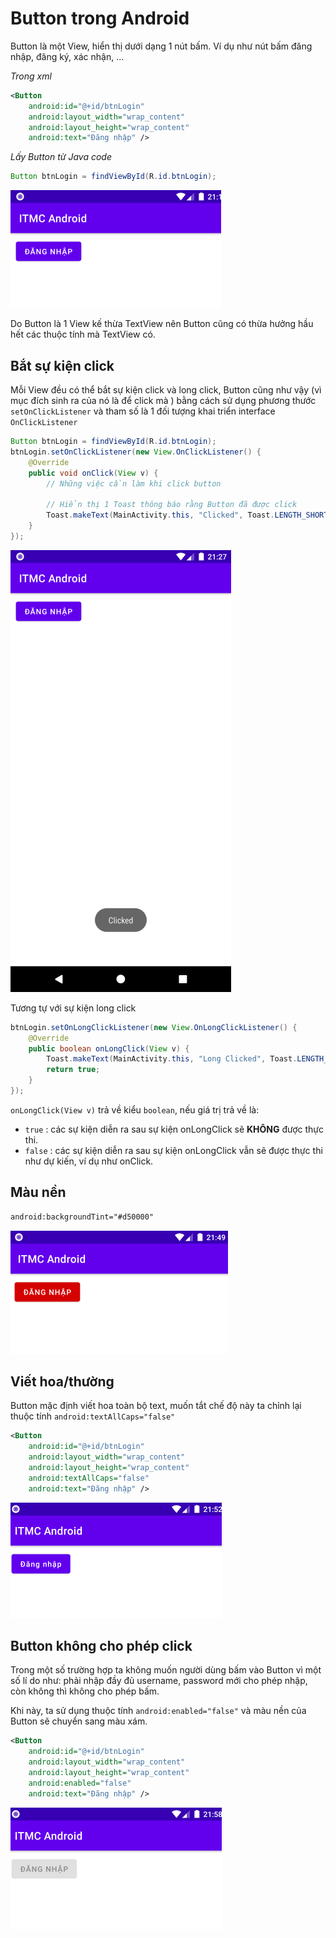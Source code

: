 # Button trong Android

Button là một View, hiển thị dưới dạng 1 nút bấm. Ví dụ như nút bấm đăng nhập, đăng ký, xác nhận, ...

*Trong xml*

```xml
<Button
	android:id="@+id/btnLogin"
	android:layout_width="wrap_content"
	android:layout_height="wrap_content"
	android:text="Đăng nhập" />
```

*Lấy Button từ Java code*

```java
Button btnLogin = findViewById(R.id.btnLogin);
```

![](https://github.com/VinhVIP/android_tutorials/blob/main/Button/btn_intro.png?raw=true)

Do Button là 1 View kế thừa TextView nên Button cũng có thừa hưởng hầu hết các thuộc tính mà TextView có.

## Bắt sự kiện click

Mỗi View đều có thể bắt sự kiện click và long click, Button cũng như vậy (vì mục đích sinh ra của nó là để click mà ) bằng cách sử dụng phương thước `setOnClickListener` và tham số là 1 đối tượng khai triển interface `OnClickListener`

```java
Button btnLogin = findViewById(R.id.btnLogin);
btnLogin.setOnClickListener(new View.OnClickListener() {
	@Override
	public void onClick(View v) {
        // Những việc cần làm khi click button

        // Hiển thị 1 Toast thông báo rằng Button đã được click
        Toast.makeText(MainActivity.this, "Clicked", Toast.LENGTH_SHORT).show();
    }
});
```

![](https://github.com/VinhVIP/android_tutorials/blob/main/Button/btn_clicked.png?raw=true)

Tương tự với sự kiện long click

```java
btnLogin.setOnLongClickListener(new View.OnLongClickListener() {
	@Override
	public boolean onLongClick(View v) {
		Toast.makeText(MainActivity.this, "Long Clicked", Toast.LENGTH_SHORT).show();
		return true;
	}
});
```

`onLongClick(View v)` trả về kiểu `boolean`, nếu giá trị trả về là:
- `true` : các sự kiện diễn ra sau sự kiện onLongClick sẽ **KHÔNG** được thực thi.
- `false` : các sự kiện diễn ra sau sự kiện onLongClick vẫn sẽ được thực thi như dự kiến, ví dụ như onClick.

## Màu nền

```xml
android:backgroundTint="#d50000"
```

![](https://github.com/VinhVIP/android_tutorials/blob/main/Button/btn_tint.png)

## Viết hoa/thường

Button mặc định viết hoa toàn bộ text, muốn tắt chế độ này ta chỉnh lại thuộc tính `android:textAllCaps="false"`

```xml
<Button
	android:id="@+id/btnLogin"
	android:layout_width="wrap_content"
	android:layout_height="wrap_content"
	android:textAllCaps="false"
	android:text="Đăng nhập" />
```

![](https://github.com/VinhVIP/android_tutorials/blob/main/Button/btn_no_caps.png)

## Button không cho phép click

Trong một số trường hợp ta không muốn người dùng bấm vào Button vì một số lí do như: phải nhập đầy đủ username, password mới cho phép nhập, còn không thì không cho phép bấm.

Khi này, ta sử dụng thuộc tính `android:enabled="false"` và màu nền của Button sẽ chuyển sang màu xám.

```xml
<Button
	android:id="@+id/btnLogin"
	android:layout_width="wrap_content"
	android:layout_height="wrap_content"
 	android:enabled="false"
	android:text="Đăng nhập" />
```

![](https://github.com/VinhVIP/android_tutorials/blob/main/Button/btn_enabled.png)

